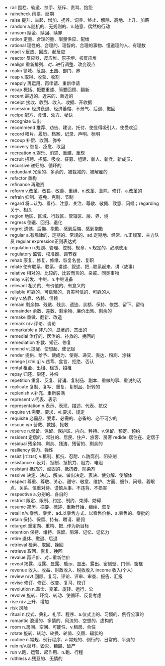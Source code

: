 - rail 围栏、轨道、扶手、怒斥、责骂、抱怨
- raincheck 雨票、延期
- raise 提升、举起、增加、抚养、饲养、终止、解除、高地、上升、加薪
- random a.随机的、无规则的、n.随意、偶然的行动
- ransom 赎金、赎回、赎罪
- ration 定量、合理的量、限量供应、配给 
- rational 理性的、合理的、理智的、合理的事物、懂道理的人、有理数
- react v.反应、回应、起反应
- reactor 反应器、反应堆、原子炉、核反应堆
- realign 重新排列、对...进行调整、改变观点
- realm 领域、范围、王国、部门、界
- reap v.取得、收获、收割
- reapply 再运用、再申请、重新申请
- recap 概括、扼要重述、简要回顾、翻新
- recent 最近的、近来的、新近的
- receipt 接收、收到、收入、收据、开收据
- recession 经济衰退、经济萎缩、不景气、后退、撤回
- recipe 配方、食谱、处方、秘诀
- recognize 认出
- recommend 推荐、劝告、建议、托付、使显得吸引人、使受欢迎
- record 唱片、履历、档案、记录、声明、标明
- recoup 补偿、收回、弥补
- recovery 恢复、痊愈、取回
- recreation n.娱乐、消遣、重建、重现
- recruit 招聘、招募、吸收、征募、组建、新人、新兵、新成员、
- recursive 递归的、循环的
- redundant 冗余的、多余的、被裁减的、被解雇的
- refactor 重构
- refinance 再融资
- reform v.改革、改良、改善、重组、n.改革、革除、修订、a.改革的
- refrain 抑制、避免、克制、节制
- regard 将...认为、看待、注意、关注、尊敬、敬佩、致意、问候；regarding 关于、相关
- region 地区、区域、行政区、管辖区、层、界、境
- regress 倒退、回归、退化
- regret 遗憾、后悔、抱歉、感到后悔、感到抱歉
- regular a.有规律的、定期的、常规的、ad.定期地、经常、n.正规军、主力队员  regular expression正则表达式
- regulation n.规则、管理、控制、规章、v.规定的、必须使用
- regulatory 监管、校准器、调节器
- rehab 康复、修复、修缮、恢复名誉、复职
- relate 使有联系、联系、讲述、叙述、把...联系起来、讲（故事）
- relative 相对的、比较的、比较而言的、亲戚、同类事物
- relay v.转发、中继、n.中继设备
- relevant 相关的、有价值的、有意义的
- reliable 可靠的、可信赖的、真实可信的、可靠的人
- rely v.依靠、依赖、信赖
- remain 剩余物、残骸、残余、遗迹、余额、保持、依然、留下、留待
- remainder 余数、差数、剩余物、廉价出售、剩余的
- remake 重做、翻新、改造
- remark n/v.评论、谈论
- remarkable a.非凡的、显著的、杰出的
- remedial 治疗的、医治的、补救的、挽回的
- remediation 补救、矫正、修复
- remind vt.提醒、使想起、使记起
- render 提供、给予、使成为、使得、递交、表达、粉刷、涂抹
- renege [rɪˈniːɡ] v.违背、食言、拒绝、否认
- rental 租金、出租、租赁、招租
- repay 归还、偿还、补偿
- repetition 重复、反复、背诵、复制品、副本、重做的事、重说的话
- replicate 复制、复写、重复、复制品、折转的
- replenish v.补充、重新装满
- represent v.代表、表示
- representation n.表示、表现、描述、代表、抗议
- require vt.需要、要求、vi.要求、规定
- requisite 必需品、要素、必需的、必备的、必不可少的
- rescue v/n 营救、救援、抢救
- reserve n.储备、保留、保护区、内向、矜持、v.保留、预定、预约
- resident 定居的、常驻的、居民、住户、旅客、房客  redide: 居住在、定居于
- residual 残余物、剩余、残渣、残留的、剩余的
- resiliency 弹力、弹性
- resist [rɪˈzɪst] v.抵制、抵抗、忍耐、n.防腐剂、阻染剂
- resistance n.反对、抵制、抵抗力、阻力、电阻
- resistant 抵抗的、顽固的、抵抗者、防染剂
- resolve 决定、决心、解决、做出决定、表决、使分解、使解体
- respect 尊重、尊敬、关心、遵守、敬意、维护、方面、细节、问候、着眼点、关系、慎重对待、谨慎从事、不违背、不损害
- respective a.分别的、各自的
- restrict 限定、限制、约定、制约、束缚、妨碍
- resume 简历、摘要、概述、重新开始、继续、恢复
- retail n/v.零售、零卖、ad.以零售方式、以零售价格、a.零售的、零批的
- retain 保持、保留、持有、聘请、雇佣
- retarget 重定向、重构、把...作为新目标
- retention 保持、维持、保留、阻滞、记忆、记忆力
- retire 退休、撤退、后退
- retrieval 检索、取回、挽回
- retrieve 取回、恢复、挽回
- revalue 再评价、对...重新估价
- reveal 揭露、泄露、显露、启示、显出、露出、窗侧壁、门侧、窗框
- revenue 收入、收益、财政收入、税收收入  income 收入(个人)
- review n/vt.回顾、复习、评论、评审、审查、报告、汇报
- revise 修订、修正、改变、复习、校订
- revolution n.革命、变革、旋转、运行、公
- revolve 旋转、环绕、转动、使循环、反复考虑
- rise n/v.上升、增加
- risk  风险
- ritual n.仪式、典礼、礼节、程序、a.仪式上的、习惯的、例行公事的
- romantic 浪漫的、多情的、风流的、空想的、虚构的
- room n.房间、空间、可能性、v.租房、合住
- rotate 旋转、转动、轮换、轮值、交替、辐状的
- routine n.常规、例行程序、a.常规的、例行的、日常的、平淡的
- ruin n/v.破坏、毁灭、糟蹋、破产
- run v.跑、运营、起作用、n.跑、行程
- ruthless a.残忍的、无情的